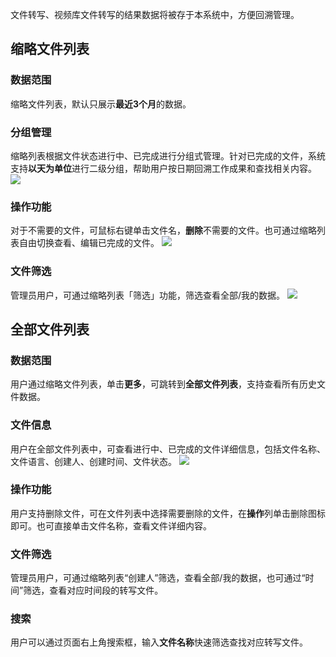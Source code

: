 文件转写、视频库文件转写的结果数据将被存于本系统中，方便回溯管理。

## 缩略文件列表
### 数据范围
缩略文件列表，默认只展示**最近3个月**的数据。

### 分组管理
缩略列表根据文件状态进行中、已完成进行分组式管理。针对已完成的文件，系统支持**以天为单位**进行二级分组，帮助用户按日期回溯工作成果和查找相关内容。
![](https://main.qcloudimg.com/raw/6b55d63521163bbe84b9d2b5a326afd0.png)

### 操作功能
对于不需要的文件，可鼠标右键单击文件名，**删除**不需要的文件。也可通过缩略列表自由切换查看、编辑已完成的文件。
![](https://main.qcloudimg.com/raw/fd2880e8b43e1546088e8ef1df247a0d.png)

### 文件筛选
管理员用户，可通过缩略列表「筛选」功能，筛选查看全部/我的数据。
![](https://main.qcloudimg.com/raw/d37d8bd867ee2fc91203af46df956dc4.png)

## 全部文件列表
### 数据范围
用户通过缩略文件列表，单击**更多**，可跳转到**全部文件列表**，支持查看所有历史文件数据。

### 文件信息
用户在全部文件列表中，可查看进行中、已完成的文件详细信息，包括文件名称、文件语言、创建人、创建时间、文件状态。
![](https://main.qcloudimg.com/raw/55ac5911ca595194009d82664e8e1f49.png)

### 操作功能
用户支持删除文件，可在文件列表中选择需要删除的文件，在**操作**列单击删除图标即可。也可直接单击文件名称，查看文件详细内容。

### 文件筛选
管理员用户，可通过缩略列表“创建人”筛选，查看全部/我的数据，也可通过“时间”筛选，查看对应时间段的转写文件。

### 搜索
用户可以通过页面右上角搜索框，输入**文件名称**快速筛选查找对应转写文件。

